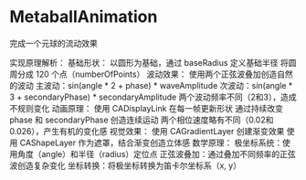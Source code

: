 # MetaballAnimation
完成一个元球的流动效果

实现原理解析：
基础形状：
以圆形为基础，通过 baseRadius 定义基础半径
将圆周分成 120 个点（numberOfPoints）
波动效果：
使用两个正弦波叠加创造自然的波动
主波动：sin(angle * 2 + phase) * waveAmplitude
次波动：sin(angle * 3 + secondaryPhase) * secondaryAmplitude
两个波动频率不同（2和3），造成不规则变化
动画原理：
使用 CADisplayLink 在每一帧更新形状
通过持续改变 phase 和 secondaryPhase 创造连续运动
两个相位速度略有不同（0.02和0.026），产生有机的变化感
视觉效果：
使用 CAGradientLayer 创建渐变效果
使用 CAShapeLayer 作为遮罩，结合渐变创造立体感
数学原理：
极坐标系统：使用角度（angle）和半径（radius）定位点
正弦波叠加：通过叠加不同频率的正弦波创造复杂变化
坐标转换：将极坐标转换为笛卡尔坐标系（x, y）
